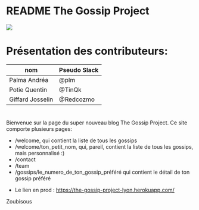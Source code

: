 # README The Gossip Project


<img src="https://upload.wikimedia.org/wikipedia/commons/6/62/Ruby_On_Rails_Logo.svg" align="center" />



# Présentation des contributeurs:
nom             | Pseudo Slack
 ------------   | -------------
Palma Andréa    | @plm
Potie Quentin   | @TinQk
Giffard Josselin| @Redcozmo


#



Bienvenue sur la page du super nouveau blog The Gossip Project. Ce site comporte plusieurs pages:


- /welcome, qui contient la liste de tous les gossips
- /welcome/ton_petit_nom, qui, pareil, contient la liste de tous les gossips, mais personnalisé :)
- /contact
- /team
- /gossips/le_numero_de_ton_gossip_préféré qui contient le détail de ton gossip préféré


* Le lien en prod :
https://the-gossip-project-lyon.herokuapp.com/


Zoubisous
